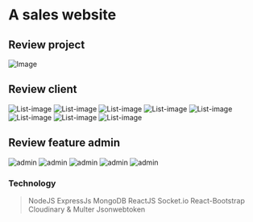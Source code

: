 # A sales website


## Review project
![Image](https://scontent.xx.fbcdn.net/v/t1.15752-9/313991789_1797430483946637_8314107839456754135_n.png?stp=dst-png_p403x403&_nc_cat=111&ccb=1-7&_nc_sid=aee45a&_nc_ohc=i62hY2qxWcQAX9GQmC_&_nc_ad=z-m&_nc_cid=0&_nc_ht=scontent.xx&oh=03_AdQQdKliyqcMSj128qteysxSNygjX7feogPu8wzSSbRsoQ&oe=63B0EB1E)


## Review client
![List-image](https://scontent.fsgn2-6.fna.fbcdn.net/v/t1.15752-9/317383166_460776679329652_6943704946002406434_n.png?_nc_cat=111&ccb=1-7&_nc_sid=ae9488&_nc_ohc=VD9f9ACm8QMAX9mnjTv&tn=-V0KZvm_ujR3Ha61&_nc_ht=scontent.fsgn2-6.fna&oh=03_AdRnFmLPnPpf32aZZULN2fUK0fE3cAFZ0ofCu675qiT_fg&oe=63B0F2F8)
![List-image](https://scontent.fsgn2-6.fna.fbcdn.net/v/t1.15752-9/315146379_867462277616319_4323219714230997908_n.png?_nc_cat=110&ccb=1-7&_nc_sid=ae9488&_nc_ohc=UfKtM8niVMwAX-JLyJM&_nc_ht=scontent.fsgn2-6.fna&oh=03_AdT8osDx8vh5rpnijYYvoiIPdIJm7PRqd2-tbYSIayahGw&oe=63B0E2DA)
![List-image](https://scontent.fsgn2-6.fna.fbcdn.net/v/t1.15752-9/316687673_676815877280667_2017105845787770332_n.png?_nc_cat=110&ccb=1-7&_nc_sid=ae9488&_nc_ohc=xIkV-2BHlmYAX881Cra&_nc_ht=scontent.fsgn2-6.fna&oh=03_AdSbYd7LLt2ileL713HBfb0hTn15go_XcnjB5-HAc4mD3g&oe=63B0F520)
![List-image](https://scontent.fsgn2-1.fna.fbcdn.net/v/t1.15752-9/315521035_815294439527403_2594942370269602884_n.png?_nc_cat=105&ccb=1-7&_nc_sid=ae9488&_nc_ohc=LHrMr3fzuy8AX8mOx4G&tn=-V0KZvm_ujR3Ha61&_nc_ht=scontent.fsgn2-1.fna&oh=03_AdR8swCQoQNHRFn-XvxRhp2GJ3ttzZUlmQsRqk8xrX9eLw&oe=63B0F0F3)
![List-image](https://scontent.fsgn2-4.fna.fbcdn.net/v/t1.15752-9/317693823_5830824466976499_7922472853306449134_n.png?_nc_cat=109&ccb=1-7&_nc_sid=ae9488&_nc_ohc=Ep5sWsAVsS0AX9P6bvO&_nc_ht=scontent.fsgn2-4.fna&oh=03_AdSLmwmgaQayvIPjZPxuP3J7C3BzM4LQpquhBBwM7hqbbg&oe=63B0E073)
![List-image](https://scontent.fsgn2-4.fna.fbcdn.net/v/t1.15752-9/314473407_473648258232013_1966235764063218510_n.png?_nc_cat=109&ccb=1-7&_nc_sid=ae9488&_nc_ohc=lwLOaMAuGYwAX_Z-1O4&_nc_ht=scontent.fsgn2-4.fna&oh=03_AdRRwfDnNHcMJYaK3WYWRxS5P_i_D9PRXFMGB9o7rF8-7g&oe=63B10107)
![List-image](https://scontent.fsgn2-8.fna.fbcdn.net/v/t1.15752-9/316988244_1240414616831535_2444025059630117267_n.png?_nc_cat=102&ccb=1-7&_nc_sid=ae9488&_nc_ohc=M_T3SpQj34gAX95HAS3&_nc_ht=scontent.fsgn2-8.fna&oh=03_AdQfsrxHCauaJGRXqxhtWbGduJ1TqcW2SvJEyTJJHRVVNg&oe=63B10D74)
![List-image](https://scontent.fsgn2-2.fna.fbcdn.net/v/t1.15752-9/316037296_448713150758151_2785707853733670650_n.png?_nc_cat=103&ccb=1-7&_nc_sid=ae9488&_nc_ohc=PiV5wX_4Ne4AX86Q5vj&_nc_ht=scontent.fsgn2-2.fna&oh=03_AdQSBukmF6fAkMr4LRkqDoCR5Jtm_H5jdYAkJZMwI_2wSA&oe=63B0E7C3)


## Review feature admin
![admin](https://scontent.fsgn2-6.fna.fbcdn.net/v/t1.15752-9/315887917_718932539574310_4123816171449945626_n.png?_nc_cat=110&ccb=1-7&_nc_sid=ae9488&_nc_ohc=l23Ru_5HkDIAX-wowM-&_nc_ht=scontent.fsgn2-6.fna&oh=03_AdTnoi_s6YLXx4CU-46GMspYyv7Zqs2a3n2RZK00vIhPIQ&oe=63B0E35E)
![admin](https://scontent.fsgn2-4.fna.fbcdn.net/v/t1.15752-9/313135769_694850808652481_2731084562474269487_n.png?_nc_cat=109&ccb=1-7&_nc_sid=ae9488&_nc_ohc=HHOTxqyHH4cAX9cV0Ew&_nc_ht=scontent.fsgn2-4.fna&oh=03_AdRlQZD3MGC52MLO6HCWs5uENY6_N8B5Ft2z5tXqVrfGTA&oe=63B10F6C)
![admin](https://scontent.fsgn2-6.fna.fbcdn.net/v/t1.15752-9/313202887_3849942671813423_8425358928626403500_n.png?_nc_cat=110&ccb=1-7&_nc_sid=ae9488&_nc_ohc=FNc5rYyNfAIAX9VW8e4&_nc_ht=scontent.fsgn2-6.fna&oh=03_AdR8HkIv49p7UWv5i2ZfvtXtq6HOugw_pVzBr9WqVykIsg&oe=63B103FC)
![admin](https://scontent.fsgn2-4.fna.fbcdn.net/v/t1.15752-9/315969743_847106856331725_9001080818414579770_n.png?_nc_cat=101&ccb=1-7&_nc_sid=ae9488&_nc_ohc=peozJ0bXBDgAX97wxoC&_nc_ht=scontent.fsgn2-4.fna&oh=03_AdSzpGVSHGV0llVBDPIdmkJg-LRRKs3xRvhpGghqNfxA9A&oe=63B0EDD8)
![admin](https://scontent.fsgn2-4.fna.fbcdn.net/v/t1.15752-9/312466791_880044706341406_3251097470613062423_n.png?_nc_cat=109&ccb=1-7&_nc_sid=ae9488&_nc_ohc=HgndYE1rRYAAX_Prggl&tn=-V0KZvm_ujR3Ha61&_nc_ht=scontent.fsgn2-4.fna&oh=03_AdRa6m2ny9ws88dWreABazmdj6ODAll7ZZ9YlwsCcOhPlg&oe=63B0F305)


### Technology
>NodeJS
>ExpressJs
>MongoDB
>ReactJS
>Socket.io
>React-Bootstrap
>Cloudinary & Multer
>Jsonwebtoken
